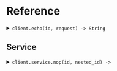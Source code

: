 # Reference
<details><summary><code>client.echo(id, request) -> String</code></summary>
<dl>
<dd>

#### 🔌 Usage

<dl>
<dd>

<dl>
<dd>

```ruby
client.echo({
  name: 'Hello world!',
  size: 20
});
```
</dd>
</dl>
</dd>
</dl>

#### ⚙️ Parameters

<dl>
<dd>

<dl>
<dd>

**id:** `String` 
    
</dd>
</dl>

<dl>
<dd>

**request:** `Seed::Types::EchoRequest` 
    
</dd>
</dl>
</dd>
</dl>


</dd>
</dl>
</details>

## Service
<details><summary><code>client.service.nop(id, nested_id) -> </code></summary>
<dl>
<dd>

#### 🔌 Usage

<dl>
<dd>

<dl>
<dd>

```ruby
client.service.nop();
```
</dd>
</dl>
</dd>
</dl>

#### ⚙️ Parameters

<dl>
<dd>

<dl>
<dd>

**id:** `String` 
    
</dd>
</dl>

<dl>
<dd>

**nested_id:** `String` 
    
</dd>
</dl>
</dd>
</dl>


</dd>
</dl>
</details>
